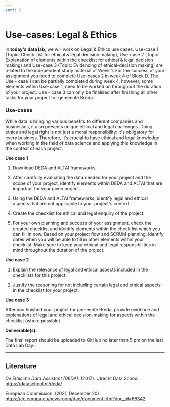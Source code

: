 ```yaml
---
sort: 2
---
```


# __Use-cases: Legal & Ethics__

In **today's data lab**, we will work on Legal & Ethics use cases. Use-case 1 (Topic: Check List for ethical & legal decision making), Use-case 2 (Topic: Explanation of elements within the checklist for ethical & legal decision making) and Use-case 3 (Topic: Evidencing of ethical-decision making) are related to the independent study material of Week 1. For the success of your assignment you need to complete Use-cases 2 in week 4 of Block D. The Use - case 1 can be partially completed during week 4, however, some elements within Use-case 1, need to be worked on throughout the duration of your project.
Use - case 3 can only be finalised after finishing all other tasks for your project for gemeente Breda. 

### Use-cases

While data is bringing various benefits to different companies and businesses, it also presents unique ethical and legal challenges. Doing ethics and legal right is not just a moral responsibility: it's obligatory for every business. Therefore, it’s crucial to have ethical and legal knowledge when working in the field of data science and applying this knowledge in the context of each project. 

__Use case 1__

1.	Download DEDA and ALTAI frameworks.

2.	After carefully evaluating the data needed for your project and the scope of your project, identify elements within DEDA and ALTAI that are important for your given project.

3.	Using the DEDA and ALTAI frameworks, identify legal and ethical aspects that are not applicable to your project's context.

4.	Create the checklist for ethical and legal enquiry of the project.

5.	 For your own planning and success of your assignment, check the created checklist and identify elements within the check list which you can fill in now. Based on your project flow and SCRUM planning, identify dates when you will be able to fill in other elements within your checklist. Make sure to keep your ethical and legal responsibilities in mind throughout the duration of the project.

__Use case 2__

1.	Explain the relevance of legal and ethical aspects included in the checklists for this project.

2.	Justify the reasoning for not including certain legal and ethical aspects in the checklist for your project.


__Use case 3__

After you finished your project for gemeente Breda, provide evidence and explanations of legal and ethical decision-making for aspects within the checklist (where possible).


__Deliverable(s):__

The final report should be uploaded to GitHub no later than 5 pm on the last Data Lab Day.

***

## __Literature__

*De Ethische Data Assistent (DEDA).* (2017). Utrecht Data School. https://dataschool.nl/deda/

European Commission. (2021, December 20). https://ec.europa.eu/newsroom/dae/document.cfm?doc_id=68342
